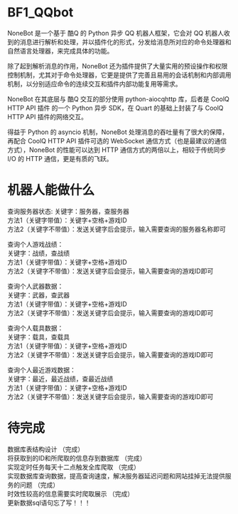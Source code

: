 # BF1_QQbot
NoneBot 是一个基于 酷Q 的 Python 异步 QQ 机器人框架，它会对 QQ 机器人收到的消息进行解析和处理，并以插件化的形式，分发给消息所对应的命令处理器和自然语言处理器，来完成具体的功能。  

除了起到解析消息的作用，NoneBot 还为插件提供了大量实用的预设操作和权限控制机制，尤其对于命令处理器，它更是提供了完善且易用的会话机制和内部调用机制，以分别适应命令的连续交互和插件内部功能复用等需求。  

NoneBot 在其底层与 酷Q 交互的部分使用 python-aiocqhttp 库，后者是 CoolQ HTTP API 插件 的一个 Python 异步 SDK，在 Quart 的基础上封装了与 CoolQ HTTP API 插件的网络交互。  

得益于 Python 的 asyncio 机制，NoneBot 处理消息的吞吐量有了很大的保障，再配合 CoolQ HTTP API 插件可选的 WebSocket 通信方式（也是最建议的通信方式），NoneBot 的性能可以达到 HTTP 通信方式的两倍以上，相较于传统同步 I/O 的 HTTP 通信，更是有质的飞跃。  


# 机器人能做什么
查询服务器状态:
关键字：服务器，查服务器  
方法1（关键字带值）：关键字+空格+游戏ID   
方法2（关键字不带值）：发送关键字后会提示，输入需要查询的服务器名称即可  

查询个人游戏战绩：   
关键字：战绩，查战绩   
方法1（关键字带值）：关键字+空格+游戏ID   
方法2（关键字不带值）：发送关键字后会提示，输入需要查询的游戏ID即可  

查询个人武器数据：  
关键字：武器，查武器  
方法1（关键字带值）：关键字+空格+游戏ID   
方法2（关键字不带值）：发送关键字后会提示，输入需要查询的游戏ID即可 

查询个人载具数据：  
关键字：载具，查载具   
方法1（关键字带值）：关键字+空格+游戏ID   
方法2（关键字不带值）：发送关键字后会提示，输入需要查询的游戏ID即可 

查询个人最近游戏数据：  
关键字：最近，最近战绩，查最近战绩    
方法1（关键字带值）：关键字+空格+游戏ID   
方法2（关键字不带值）：发送关键字后会提示，输入需要查询的游戏ID即可  


# 待完成
数据库表结构设计  （完成）  
将获取到的ID和所爬取的信息存到数据库  （完成）  
实现定时任务每天十二点触发全库爬取  （完成）  
实现数据库查询数据，提高查询速度，解决服务器延迟问题和网站挂掉无法提供服务的问题  （完成）  
时效性较高的信息需要实时爬取展示  （完成）  
更新数据sql语句忘了写！！！
